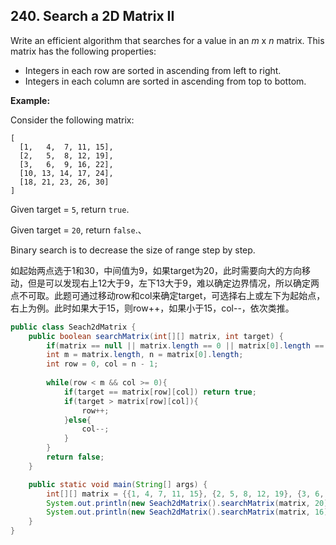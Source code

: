 ## 240. Search a 2D Matrix II

Write an efficient algorithm that searches for a value in an *m* x *n* matrix. This matrix has the following properties:

- Integers in each row are sorted in ascending from left to right.
- Integers in each column are sorted in ascending from top to bottom.

**Example:**

Consider the following matrix:

```
[
  [1,   4,  7, 11, 15],
  [2,   5,  8, 12, 19],
  [3,   6,  9, 16, 22],
  [10, 13, 14, 17, 24],
  [18, 21, 23, 26, 30]
]
```

Given target = `5`, return `true`.

Given target = `20`, return `false`.、



Binary search is to decrease the size of range step by step.

如起始两点选于1和30，中间值为9，如果target为20，此时需要向大的方向移动，但是可以发现右上12大于9，左下13大于9，难以确定边界情况，所以确定两点不可取。此题可通过移动row和col来确定target，可选择右上或左下为起始点，右上为例。此时如果大于15，则row++，如果小于15，col--，依次类推。



```java
public class Seach2dMatrix {
    public boolean searchMatrix(int[][] matrix, int target) {
        if(matrix == null || matrix.length == 0 || matrix[0].length == 0) return false;
        int m = matrix.length, n = matrix[0].length;
        int row = 0, col = n - 1;
        
        while(row < m && col >= 0){
            if(target == matrix[row][col]) return true;
            if(target > matrix[row][col]){
                row++;
            }else{
                col--;
            }
        }
        return false;     
    }

    public static void main(String[] args) {
        int[][] matrix = {{1, 4, 7, 11, 15}, {2, 5, 8, 12, 19}, {3, 6, 9, 16, 22}, {10, 13, 14, 17, 24}, {18, 21, 23, 26, 30}};
        System.out.println(new Seach2dMatrix().searchMatrix(matrix, 20));
        System.out.println(new Seach2dMatrix().searchMatrix(matrix, 16));
    }
}
```

